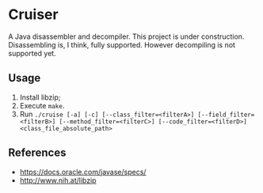 # Cruiser
A Java disassembler and decompiler.
This project is under construction. Disassembling is, I think, fully supported. However decompiling is not supported yet.

## Usage
1. Install libzip;
2. Execute `make`.
3. Run `./cruise [-a] [-c] [--class_filter=<filterA>] [--field_filter=<filterB>] [--method_filter=<filterC>] [--code_filter=<filterD>] <class_file_absolute_path>`

## References
- https://docs.oracle.com/javase/specs/
- http://www.nih.at/libzip
